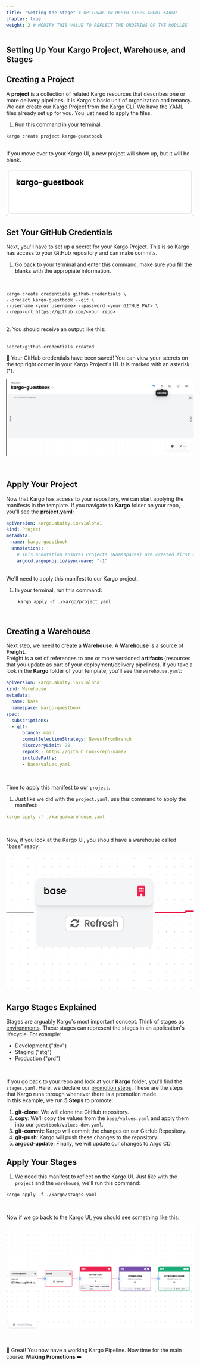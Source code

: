 ```yaml
---
title: "Setting the Stage" # OPTIONAL IN-DEPTH STEPS ABOUT KARGO
chapter: true
weight: 2 # MODIFY THIS VALUE TO REFLECT THE ORDERING OF THE MODULES
---
```



## Setting Up Your Kargo Project, Warehouse, and Stages


## Creating a Project
A **project** is a collection of related Kargo resources that describes one or more delivery pipelines. It is Kargo's basic unit of organization and tenancy. <br>
We can create our Kargo Project from the Kargo CLI. We have the YAML files already set up for you. You just need to apply the files.
<br>
1. Run this command in your terminal: 
``` 
kargo create project kargo-guestbook
```
<br>
If you move over to your Kargo UI, a new project will show up, but it will be blank.

![CreatedProject](../../static/images/kargosavedproject.png)

## Set Your GitHub Credentials
Next, you'll have to set up a secret for your Kargo Project. This is so Kargo has access to your GitHub repository and can make commits. 
1. Go back to your terminal and enter this command, make sure you fill the blanks with the appropiate information.
<br>

```shell
kargo create credentials github-credentials \
--project kargo-guestbook --git \
--username <your username> --password <your GITHUB PAT> \
--repo-url https://github.com/<your repo>
```

<br>
2. You should receive an output like this: <br>

```shell

secret/github-credentials created
```
:tada: Your GitHub credentials have been saved! You can view your secrets on the top right corner in your Kargo Project's UI. It is marked with an asterisk (*).
<br>

![kargosecretslocation](../../static/images/KargoSecrets.png)

<br>

## Apply Your Project
Now that Kargo has access to your repository, we can start applying the manifests in the template. If you navigate to **Kargo** folder on your repo, you'll see the **project.yaml**:
```yaml
apiVersion: kargo.akuity.io/v1alpha1
kind: Project
metadata:
  name: kargo-guestbook
  annotations:
    # This annotation ensures Projects (Namespaces) are created first when deployed via Argo CD
    argocd.argoproj.io/sync-wave: "-1"


```
<br>
We'll need to apply this manifest to our Kargo project. <br>

1. In your terminal, run this command:<br>
   ```shell
    kargo apply -f ./kargo/project.yaml
   ```
<br>

## Creating a Warehouse
Next step, we need to create a **Warehouse**. A **Warehouse** is a source of **Freight**. <br> 
Freight is a set of references to one or more versioned **artifacts** (resources that you update as part of your deployment/delivery pipelines).
If you take a look in the **Kargo** folder of your template, you'll see the ```warehouse.yaml```:
<br>
```yaml
apiVersion: kargo.akuity.io/v1alpha1
kind: Warehouse
metadata:
  name: base
  namespace: kargo-guestbook
spec:
  subscriptions:
  - git:
      branch: main
      commitSelectionStrategy: NewestFromBranch
      discoveryLimit: 20
      repoURL: https://github.com/<repo-name>
      includePaths:
      - base/values.yaml
```

<br>

Time to apply this manifest to our ```project```. 
<br>
1. Just like we did with the ```project.yaml```, use this command to apply the manifest:<br>
```yaml
kargo apply -f ./kargo/warehouse.yaml
```
<br>

Now, if you look at the Kargo UI, you should have a warehouse called "base" ready.

![FinishedWarehouse](../../static/images/finishedwarehouse.png)
<br>

## Kargo Stages Explained
Stages are arguably Kargo's most important concept. Think of stages as [environments](https://akuity.io/blog/kargo-stage-not-environment). These stages can represent the stages in an application's lifecycle. For example:
- Development ("dev")
- Staging ("stg")
- Production ("prd")
<br>

If you go back to your repo and look at your **Kargo** folder, you'll find the ```stages.yaml```. 
Here, we declare our [promotion steps](https://docs.kargo.io/user-guide/reference-docs/promotion-steps/). These are the steps that Kargo runs through whenever there is a promotion made. <br>
In this example, we run **5 Steps** to promote:
1. **git-clone**: We will clone the GitHub repository.
2. **copy**: We'll copy the values from the ```base/values.yaml``` and apply them into our ```guestbook/values-dev.yaml```.
3. **git-commit**: Kargo will commit the changes on our GitHub Repository.
4. **git-push**: Kargo will push these changes to the repository.
5. **argocd-update**: Finally, we will update our changes to Argo CD.

## Apply Your Stages
1. We need this manifest to reflect on the Kargo UI. Just like with the ```project``` and the ```warehouse```, we'll run this command:
```shell
kargo apply -f ./kargo/stages.yaml
```
<br>

Now if we go back to the Kargo UI, you should see something like this:

![Stages](../../static/images/KargoIndex.png)

<br>


:tada: Great! You now have a working Kargo Pipeline.
Now time for the main course: **Making Promotions** :arrow_right:


